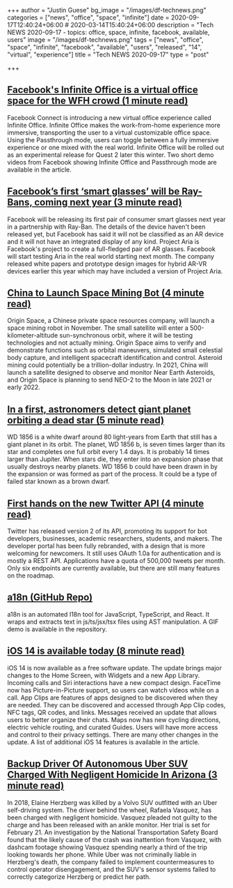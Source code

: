 +++
author = "Justin Guese"
bg_image = "/images/df-technews.png"
categories = ["news", "office", "space", "infinite"]
date = 2020-09-17T12:40:24+06:00 # 2020-03-14T15:40:24+06:00
description = "Tech NEWS 2020-09-17 - topics: office, space, infinite, facebook, available, users"
image = "/images/df-technews.png"
tags = ["news", "office", "space", "infinite", "facebook", "available", "users", "released", "14", "virtual", "experience"]
title = "Tech NEWS 2020-09-17"
type = "post"

+++

## [Facebook's Infinite Office is a virtual office space for the WFH crowd (1 minute read)](https://www.engadget.com/facebook-infinite-office-181634992.html/1/010001749b89092d-6ef2dbc5-15ae-48ae-b062-02061f05d5a4-000000/F6TqBhKITanqvaQ5bFARfhbmq7ldt_LMe-feMOm8BJk=159)

Facebook Connect is introducing a new virtual office experience called Infinite Office. Infinite Office makes the work-from-home experience more immersive, transporting the user to a virtual customizable office space. Using the Passthrough mode, users can toggle between a fully immersive experience or one mixed with the real world. Infinite Office will be rolled out as an experimental release for Quest 2 later this winter. Two short demo videos from Facebook showing Infinite Office and Passthrough mode are available in the article.

## [Facebook’s first ‘smart glasses’ will be Ray-Bans, coming next year (3 minute read)](https://www.theverge.com/2020/9/16/21439929/facebook-ar-smart-glasses-ray-ban-announcement/1/010001749b89092d-6ef2dbc5-15ae-48ae-b062-02061f05d5a4-000000/NGRwNr_A_oHMtWh4wVIWALr6BxE1ucXyjgI3UwSeauw=159)

Facebook will be releasing its first pair of consumer smart glasses next year in a partnership with Ray-Ban. The details of the device haven't been released yet, but Facebook has said it will not be classified as an AR device and it will not have an integrated display of any kind. Project Aria is Facebook's project to create a full-fledged pair of AR glasses. Facebook will start testing Aria in the real world starting next month. The company released white papers and prototype design images for hybrid AR-VR devices earlier this year which may have included a version of Project Aria.

## [China to Launch Space Mining Bot (4 minute read)](https://spectrum.ieee.org/tech-talk/aerospace/satellites/china-to-launch-space-mining-bot/1/010001749b89092d-6ef2dbc5-15ae-48ae-b062-02061f05d5a4-000000/oE1xdslWShsJ_jYSYyJYq7wXhkSNHuA74T-zmuu9C5g=159)

Origin Space, a Chinese private space resources company, will launch a space mining robot in November. The small satellite will enter a 500-kilometer-altitude sun-synchronous orbit, where it will be testing technologies and not actually mining. Origin Space aims to verify and demonstrate functions such as orbital maneuvers, simulated small celestial body capture, and intelligent spacecraft identification and control. Asteroid mining could potentially be a trillion-dollar industry. In 2021, China will launch a satellite designed to observe and monitor Near Earth Asteroids, and Origin Space is planning to send NEO-2 to the Moon in late 2021 or early 2022.

## [In a first, astronomers detect giant planet orbiting a dead star (5 minute read)](https://www.cnet.com/news/in-a-first-astronomers-detect-giant-planet-orbiting-a-dead-star//1/010001749b89092d-6ef2dbc5-15ae-48ae-b062-02061f05d5a4-000000/BzjRTQdOLHQh2txUNvwzHR8Z8YMNDaDxTgxY8xnv2JU=159)

WD 1856 is a white dwarf around 80 light-years from Earth that still has a giant planet in its orbit. The planet, WD 1856 b, is seven times larger than its star and completes one full orbit every 1.4 days. It is probably 14 times larger than Jupiter. When stars die, they enter into an expansion phase that usually destroys nearby planets. WD 1856 b could have been drawn in by the expansion or was formed as part of the process. It could be a type of failed star known as a brown dwarf.

## [First hands on the new Twitter API (4 minute read)](https://dev.to/bearer/first-hands-on-the-new-twitter-api-44e9/1/010001749b89092d-6ef2dbc5-15ae-48ae-b062-02061f05d5a4-000000/hZWIdO1g9fivAFHJ3KQbeFqAV5w60GjuZUNNNfFf_RQ=159)

Twitter has released version 2 of its API, promoting its support for bot developers, businesses, academic researchers, students, and makers. The developer portal has been fully rebranded, with a design that is more welcoming for newcomers. It still uses OAuth 1.0a for authentication and is mostly a REST API. Applications have a quota of 500,000 tweets per month. Only six endpoints are currently available, but there are still many features on the roadmap.

## [a18n (GitHub Repo)](https://github.com/FallenMax/a18n/1/010001749b89092d-6ef2dbc5-15ae-48ae-b062-02061f05d5a4-000000/rQq2sQDIfw-7MGXmpAzoe73RXXIXvapjKiiaSxCA4PE=159)

a18n is an automated I18n tool for JavaScript, TypeScript, and React. It wraps and extracts text in js/ts/jsx/tsx files using AST manipulation. A GIF demo is available in the repository.

## [iOS 14 is available today (8 minute read)](https://www.apple.com/newsroom/2020/09/ios-14-is-available-today//1/010001749b89092d-6ef2dbc5-15ae-48ae-b062-02061f05d5a4-000000/2_oqmtaI_5r5XxwzwncErDqM026_xm9e3mks5uhBmd4=159)

iOS 14 is now available as a free software update. The update brings major changes to the Home Screen, with Widgets and a new App Library. Incoming calls and Siri interactions have a new compact design. FaceTime now has Picture-in-Picture support, so users can watch videos while on a call. App Clips are features of apps designed to be discovered when they are needed. They can be discovered and accessed through App Clip codes, NFC tags, QR codes, and links. Messages received an update that allows users to better organize their chats. Maps now has new cycling directions, electric vehicle routing, and curated Guides. Users will have more access and control to their privacy settings. There are many other changes in the update. A list of additional iOS 14 features is available in the article.

## [Backup Driver Of Autonomous Uber SUV Charged With Negligent Homicide In Arizona (3 minute read)](https://www.npr.org/2020/09/16/913530100/backup-driver-of-autonomous-uber-suv-charged-with-negligent-homicide-in-arizona/1/010001749b89092d-6ef2dbc5-15ae-48ae-b062-02061f05d5a4-000000/xK41mpEE118u28yQm-JmiZxMmMvFAtf_CijZCrfWK1s=159)

In 2018, Elaine Herzberg was killed by a Volvo SUV outfitted with an Uber self-driving system. The driver behind the wheel, Rafaela Vasquez, has been charged with negligent homicide. Vasquez pleaded not guilty to the charge and has been released with an ankle monitor. Her trial is set for February 21. An investigation by the National Transportation Safety Board found that the likely cause of the crash was inattention from Vasquez, with dashcam footage showing Vasquez spending nearly a third of the trip looking towards her phone. While Uber was not criminally liable in Herzberg's death, the company failed to implement countermeasures to control operator disengagement, and the SUV's sensor systems failed to correctly categorize Herzberg or predict her path.

